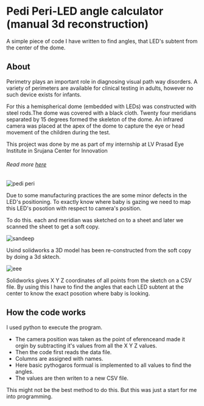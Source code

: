 # Pedi Peri-LED angle calculator (manual 3d reconstruction)

A simple piece of code I have written to find angles, that LED's subtent from the center of the dome.

## About

Perimetry plays an important role in diagnosing visual path way disorders. A variety of perimeters are available for clinical testing in adults, however no such device exists for infants.

For this a hemispherical dome (embedded with LEDs) was constructed with steel rods.The dome was covered with a black cloth. Twenty four meridians separated by 15 degrees formed the skeleton of the dome. An infrared camera was placed at the apex of the dome to capture the eye or head movement of the children during the test.

This project was done by me as part of my internship at LV Prasad Eye Institute in Srujana Center for Innovation

###### Read more [here](https://theophthalmologist.com/issues/0616/the-diagnostic-dome/)

![pedi peri](https://cloud.githubusercontent.com/assets/17895582/24576643/57b7137e-16dd-11e7-8477-ffb1ee62e803.jpg)

Due to some manufacturing practices the are some minor defects in the LED's positioning. To exactly know where baby is gazing we need to map this LED's posotion with respect to  camera's position.

To do this. each and meridian was sketched on to a sheet and later we scanned the sheet to get a soft copy. 

![sandeep](https://cloud.githubusercontent.com/assets/17895582/24576707/8ef96318-16de-11e7-96b9-736ccf895bf9.jpg)


Usind solidworks a 3D model has been re-constructed from the soft copy by doing a 3d sktech.


![eee](https://cloud.githubusercontent.com/assets/17895582/24576740/5e9c603e-16df-11e7-8945-25dd9b38de6e.PNG)

Solidworks gives X Y Z coordinates of all points from the sketch on a CSV file. By using this I have to find the angles that each LED subtent at the center to know the exact posotion where baby is looking.

## How the code works

I used python to execute the program. 

 * The camera position was taken as the point of eferenceand made it orgin by subtracting it's values from all the X Y Z values.
 * Then the code first reads the data file. 
 * Columns are assigned with names.
 * Here basic pythogaros formual is implemented to all values to find the angles.
 * The values are then writen to a new CSV file.




This might not be the best method to do this. But this was just a start for me into programming.
